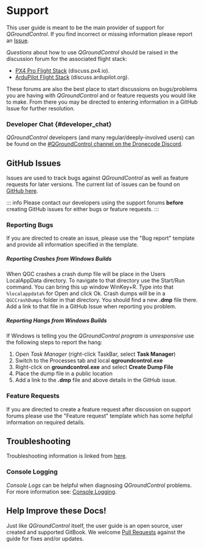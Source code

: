 # Support

This user guide is meant to be the main provider of support for _QGroundControl_.
If you find incorrect or missing information please report an [Issue](https://github.com/mavlink/qgc-user-guide/issues).

_Questions_ about how to use _QGroundControl_ should be raised in the discussion forum for the associated flight stack:

- [PX4 Pro Flight Stack](http://discuss.px4.io/c/qgroundcontrol/qgroundcontrol-usage) (discuss.px4.io).
- [ArduPilot Flight Stack](http://discuss.ardupilot.org/c/ground-control-software/qgroundcontrol) (discuss.ardupilot.org).

These forums are also the best place to start discussions on bugs/problems you are having with _QGroundControl_ and or feature requests you would like to make. From there you may be directed to entering information in a GitHub Issue for further resolution.

### Developer Chat {#developer_chat}

_QGroundControl_ developers (and many regular/deeply-involved users) can be found on the [#QGroundControl channel on the Dronecode Discord](https://discord.gg/dronecode).

## GitHub Issues

Issues are used to track bugs against _QGroundControl_ as well as feature requests for later versions. The current list of issues can be found on [GitHub here](https://github.com/mavlink/qgroundcontrol/issues).

::: info
Please contact our developers using the support forums **before** creating GitHub issues for either bugs or feature requests.
:::

### Reporting Bugs

If you are directed to create an issue, please use the "Bug report" template and provide all information specified in the template.

##### Reporting Crashes from Windows Builds

When QGC crashes a crash dump file will be place in the Users LocalAppData directory. To navigate to that directory use the Start/Run command. You can bring this up window WinKey+R. Type into that `%localappdata%` for Open and click Ok. Crash dumps will be in a `QGCCrashDumps` folder in that directory. You should find a new **.dmp** file there. Add a link to that file in a GitHub Issue when reporting you problem.

##### Reporting Hangs from Windows Builds

If Windows is telling you the _QGroundControl program is unresponsive_ use the following steps to report the hang:

1. Open _Task Manager_ (right-click TaskBar, select **Task Manager**)
2. Switch to the Processes tab and local **qgroundcontrol.exe**
3. Right-click on **groundcontrol.exe** and select **Create Dump File**
4. Place the dump file in a public location
5. Add a link to the **.dmp** file and above details in the GitHub issue.

### Feature Requests

If you are directed to create a feature request after discussion on support forums please use the "Feature request" template which has some helpful information on required details.

## Troubleshooting

Troubleshooting information is linked from [here](../troubleshooting/index.md).

### Console Logging

_Console Logs_ can be helpful when diagnosing _QGroundControl_ problems. For more information see: [Console Logging](../settings_view/console_logging.md).

## Help Improve these Docs!

Just like _QGroundControl_ itself, the user guide is an open source, user created and supported GitBook. We welcome [Pull Requests](https://github.com/mavlink/qgc-user-guide/pulls) against the guide for fixes and/or updates.
